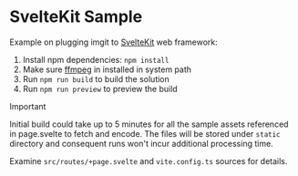 # SvelteKit Sample

Example on plugging imgit to [SvelteKit](https://kit.svelte.dev) web framework:

1. Install npm dependencies: `npm install`
2. Make sure [ffmpeg](https://www.ffmpeg.org) in installed in system path
3. Run `npm run build` to build the solution
4. Run `npm run preview` to preview the build

> [!IMPORTANT]
> Initial build could take up to 5 minutes for all the sample assets referenced in page.svelte to fetch and encode. The files will be stored under `static` directory and consequent runs won't incur additional processing time.

Examine `src/routes/+page.svelte` and `vite.config.ts` sources for details.

